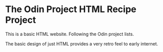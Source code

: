# The Odin Project HTML Recipe Project

This is a basic HTML website. Following the Odin project lists.

The basic design of just HTML provides a very retro feel to early internet.
